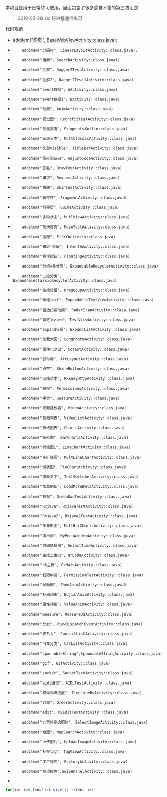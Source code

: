 本项目是用于日常练习使用，里面包含了很多感觉不错的第三方汇总
> 2019-03-28
aidl跨进程通信练习

[代码规范](https://github.com/Blankj/AndroidStandardDevelop#10-%E5%85%B6%E4%BB%96%E7%9A%84%E4%B8%80%E4%BA%9B%E8%A7%84%E8%8C%83)

- [additem("网页", BaseWebViewActivity::class.java);](https://github.com/fenggeZhang/zfgdemo/blob/master/app/src/main/java/com/zfg/test/activity/BaseWebViewActivity.java)
-         additem("分隔符", LinearLayoutActivity::class.java);
-         additem("搜索", SearchActivity::class.java);
-         additem("注解", Dagger2TestActivity::class.java)
-         additem("注解2", Dagger2Test1Activity::class.java)
-         additem("event数据", AActivity::class.java)
-         additem("event数据1", BActivity::class.java)
-         additem("动画", AnimActivity::class.java)
-         additem("视觉图", RetrofitTestActivity::class.java)
-         additem("测量高度", FragmentsKotlin::class.java)
-         additem("三级分类", MultClassicActivity::class.java)
-         additem("头部Visible", TitleBarActivity::class.java)
-         additem("图形验证码", AdjustCodeActivity::class.java)
-         additem("签名", DrawTextActivity::class.java)
-         additem("请求", RequestActivity::class.java)
-         additem("换肤", SkinTestActivity::class.java)
-         additem("新控件", FragmentActivity::class.java)
-         additem("引导层", GuideActivity::class.java)
-         additem("多种状态", MutlViewActivity::class.java)
-         additem("侧滑首页", MainTestActivity::class.java)
-         additem("适配", FitXYActivity::class.java)
-         additem("横屏-竖屏", IntentAActivity::class.java)
-         additem("悬浮按钮", FloatingActivity::class.java)
-         additem("分组+多分类", ExpandableRecyclerActivity::class.java)
-         additem("二级分类", ExpandableClassicRecyclerActivity::class.java)
-         additem("拖拽分组", DragGoupActivity::class.java)
-         additem("伸缩text", ExpandableTextViewActivity::class.java)
-         additem("雷达扫描动画", RadarScanActivity::class.java)
-         additem("自定义view", TestViewActivity::class.java)
-         additem("expand分组", ExpandListActivity::class.java)
-         additem("加载大图", LongPhotoActivity::class.java)
-         additem("组件化测试", CcTestActivity::class.java)
-         additem("弧布局", ArcLayoutActivity::class.java)
-         additem("点赞", ShineButtonActivity::class.java)
-         additem("网络请求", RxEasyHttpActivity::class.java)
-         additem("权限", PermissionsActivity::class.java)
-         additem("手势", GestureActivity::class.java)
-         additem("视频播放器", VideoActivity::class.java)
-         additem("视频列表", VideoListActivity::class.java)
-         additem("折线图表", ChartsActivity::class.java)
-         additem("条形图", BarChartsActivity::class.java)
-         additem("折线图1", LineChartActivity::class.java)
-         additem("多折线图", MultLineChartActivity::class.java)
-         additem("饼状图", PieChartActivity::class.java)
-         additem("滚动文字", TextSwitcherActivity::class.java)
-         additem("加载刷新", LoadMoreDataActivity::class.java)
-         additem("数据", GreenDaoTestActivity::class.java)
-         additem("Rxjava", RxjavaTestActivity::class.java)
-         additem("Rxjava2", Rxjava2TestActivity::class.java)
-         additem("多条形图", MultBarChartsActivity::class.java)
-         additem("弹出框", MyPopuWindowActivity::class.java)
-         additem("时间选择器", SelectTimeActivity::class.java)
-         additem("生成二维码", QrCodeActivity::class.java)
-         additem("ck主页", CkMainActivity::class.java)
-         additem("权限申请", PermissionTestActivity::class.java)
-         additem("帧动画", ZhenAnimActivity::class.java)
-         additem("补间动画", BujianAnimActivity::class.java)
-         additem("属性动画", ValueAnimActivity::class.java)
-         additem("measure", MeasureUiActivity::class.java)
-         additem("分发", ViewDispatchEventActivity::class.java)
-         additem("联系人", ContactListActivity::class.java)
-         additem("汽车分类", CarListActivity::class.java)
-         additem("spannableString",SpannableStringActivity::class.java)
-         additem("gif", GifActivity::class.java)
-         additem("socket", SocketTestActivity::class.java)
-         additem("aidl通信", AIDLTestActivity::class.java)
-         additem("横向物流进度", TimeLineRvActivity::class.java)
-         additem("订单", OrderActivity::class.java)
-         additem("edit", MyEditTextActivity::class.java)
-         additem("九宫格多选照片", SelectImageActivity::class.java)
-         additem("地图", MapSearchActivity::class.java)
-         additem("上传图片", UploadImageActivity::class.java)
-         additem("标签tag", TagViewActivity::class.java)
-         additem("工厂模式", FactoryActivity::class.java)
-         additem("侧滑控件",SwipePanelActivity::class.java)
-         



```java
for(int i=0,len=list.size(); i<len; i++)
```
